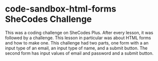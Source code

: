 # code-sandbox-html-forms SheCodes Challenge 

This was a coding challenge on SheCodes Plus. After every lesson, it was followed by a challenge. This lesson in particular was about HTML forms and how to make one. This challenge had two parts, one form with a an input type of an email, an input type of name, and a submit button. The second form has input values of email and password and a submit button. 
